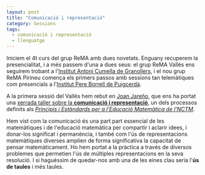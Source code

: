 ```yaml
---
layout: post
title: "Comunicació i representació"
category: Sessions
tags:
  - comunicació i representació
  - llenguatge
---
```


Iniciem el 4t curs del grup ReMA amb dues novetats. Enguany recuperem la presencialitat, i a més passem d'una a dues seus: el grup ReMA Vallès ens seguirem trobant a l'[Institut Antoni Cumella de Granollers](https://agora.xtec.cat/iesacumella/), i el nou grup ReMA Pirineu comença els primers passos amb sessions tan telemàtiques com presencials a l'[Institut Pere Borrell de Puigcerdà](https://agora.xtec.cat/iespereborrellpuigcerda/).

A la primera sessió del Vallès hem rebut en [Joan Jareño](http://www.xtec.cat/~jjareno/), que ens ha portat una [xerrada taller sobre la **comunicació i representació**](https://drive.google.com/file/d/1ZYDc--5k41ahlOWMeLw7Sbjw_bmSqfk-/view), un dels processos definits als [_Principis i Estàndards per a l'Educació Matemàtica de l'NCTM_](https://agora.xtec.cat/cesire/wp-content/uploads/usu397/2019/01/processos_NCTM_tales.pdf).

Hem vist com la comunicació és una part part essencial de les matemàtiques i de l'educació matemàtica per compartir i aclarir idees, i donar-los significat i permanència, i també com l'ús de representacions matemàtiques diverses amplien de forma significativa la capacitat de pensar matemàticament. Ho hem portat a la pràctica a través de diversos problemes que permetien l'ús de múltiples representacions en la seva resolució. I si haguéssim de quedar-nos amb una de les eines clau seria l'**ús de taules** i més taules.
